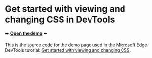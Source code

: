 # Get started with viewing and changing CSS in DevTools

➡️ **[Open the demo](https://microsoftedge.github.io/Demos/devtools-css-get-started/)** ⬅️

This is the source code for the demo page used in the Microsoft Edge DevTools tutorial: [Get started with viewing and changing CSS](https://learn.microsoft.com/microsoft-edge/devtools/css/).
